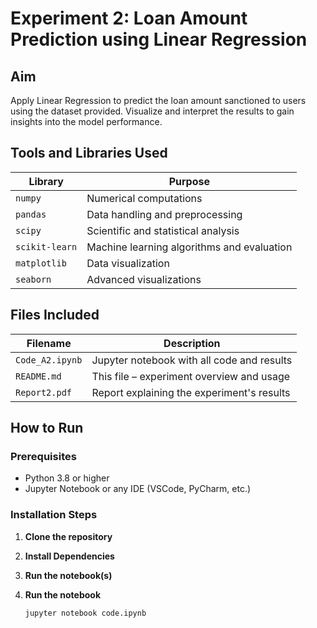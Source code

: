 # Experiment 2: Loan Amount Prediction using Linear Regression

## Aim
 Apply Linear Regression to predict the loan amount sanctioned to users using the dataset provided.
 Visualize and interpret the results to gain insights into the model performance.


## Tools and Libraries Used
| Library| Purpose |
|-|-|
| `numpy` | Numerical computations |
| `pandas` | Data handling and preprocessing |
| `scipy` | Scientific and statistical analysis |
| `scikit-learn` | Machine learning algorithms and evaluation |
| `matplotlib` | Data visualization |
| `seaborn` | Advanced visualizations |

## Files Included

| Filename | Description |
|-|-|
| `Code_A2.ipynb` | Jupyter notebook with all code and results |
| `README.md` | This file – experiment overview and usage |
| `Report2.pdf` | Report explaining the experiment's results  |



##  How to Run

### Prerequisites

- Python 3.8 or higher
- Jupyter Notebook or any IDE (VSCode, PyCharm, etc.)

### Installation Steps

1. **Clone the repository**

2. **Install Dependencies**

3. **Run the notebook(s)**
3. **Run the notebook**
    ```bash
    jupyter notebook code.ipynb
    ```
